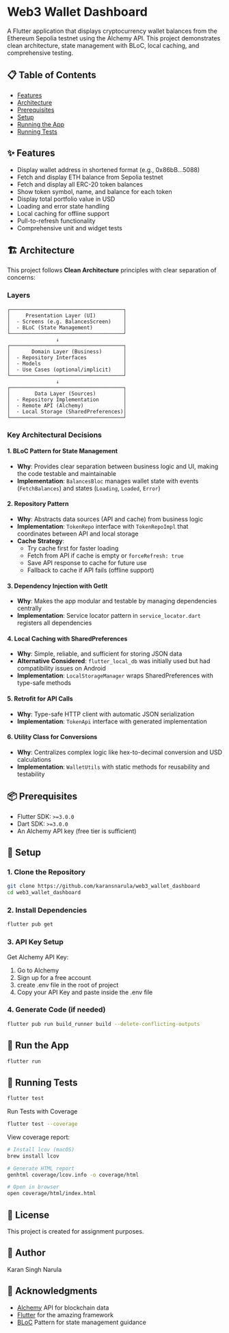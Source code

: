 # Web3 Wallet Dashboard

A Flutter application that displays cryptocurrency wallet balances from the Ethereum Sepolia testnet using the Alchemy API. This project demonstrates clean architecture, state management with BLoC, local caching, and comprehensive testing.

## 📋 Table of Contents

- [Features](#features)
- [Architecture](#architecture)
- [Prerequisites](#prerequisites)
- [Setup](#setup)
- [Running the App](#running-the-app)
- [Running Tests](#running-tests)

## ✨ Features

- Display wallet address in shortened format (e.g., 0x86bB...5088)
- Fetch and display ETH balance from Sepolia testnet
- Fetch and display all ERC-20 token balances
- Show token symbol, name, and balance for each token
- Display total portfolio value in USD
- Loading and error state handling
- Local caching for offline support
- Pull-to-refresh functionality
- Comprehensive unit and widget tests

## 🏗 Architecture

This project follows **Clean Architecture** principles with clear separation of concerns:

### Layers

```text
┌─────────────────────────────────────┐
│     Presentation Layer (UI)         │
│  - Screens (e.g. BalancesScreen)    │
│  - BLoC (State Management)          │
└─────────────────────────────────────┘
                ↓
┌─────────────────────────────────────┐
│       Domain Layer (Business)       │
│  - Repository Interfaces            │
│  - Models                           │
│  - Use Cases (optional/implicit)    │
└─────────────────────────────────────┘
                ↓
┌─────────────────────────────────────┐
│        Data Layer (Sources)         │
│  - Repository Implementation        │
│  - Remote API (Alchemy)             │
│  - Local Storage (SharedPreferences)│
└─────────────────────────────────────┘
```
### Key Architectural Decisions

#### 1. **BLoC Pattern for State Management**
- **Why**: Provides clear separation between business logic and UI, making the code testable and maintainable
- **Implementation**: `BalancesBloc` manages wallet state with events (`FetchBalances`) and states (`Loading`, `Loaded`, `Error`)

#### 2. **Repository Pattern**
- **Why**: Abstracts data sources (API and cache) from business logic
- **Implementation**: `TokenRepo` interface with `TokenRepoImpl` that coordinates between API and local storage
- **Cache Strategy**:
    - Try cache first for faster loading
    - Fetch from API if cache is empty or `forceRefresh: true`
    - Save API response to cache for future use
    - Fallback to cache if API fails (offline support)

#### 3. **Dependency Injection with GetIt**
- **Why**: Makes the app modular and testable by managing dependencies centrally
- **Implementation**: Service locator pattern in `service_locator.dart` registers all dependencies

#### 4. **Local Caching with SharedPreferences**
- **Why**: Simple, reliable, and sufficient for storing JSON data
- **Alternative Considered**: `flutter_local_db` was initially used but had compatibility issues on Android
- **Implementation**: `LocalStorageManager` wraps SharedPreferences with type-safe methods

#### 5. **Retrofit for API Calls**
- **Why**: Type-safe HTTP client with automatic JSON serialization
- **Implementation**: `TokenApi` interface with generated implementation

#### 6. **Utility Class for Conversions**
- **Why**: Centralizes complex logic like hex-to-decimal conversion and USD calculations
- **Implementation**: `WalletUtils` with static methods for reusability and testability

## 📦 Prerequisites

- Flutter SDK: `>=3.0.0`
- Dart SDK: `>=3.0.0`
- An Alchemy API key (free tier is sufficient)

## 🔧 Setup

### 1. Clone the Repository
```bash
git clone https://github.com/karansnarula/web3_wallet_dashboard
cd web3_wallet_dashboard
```
### 2. Install Dependencies
```bash
flutter pub get
```
### 3. API Key Setup
Get Alchemy API Key:

1) Go to Alchemy
2) Sign up for a free account
3) create .env file in the root of project
4) Copy your API Key and paste inside the .env file

### 4. Generate Code (if needed)
```bash
flutter pub run build_runner build --delete-conflicting-outputs
```
## 🚀 Run the App
```bash
flutter run
```
## 🧪 Running Tests
```bash
flutter test
```

Run Tests with Coverage
```bash
flutter test --coverage
```

View coverage report:
```bash
# Install lcov (macOS)
brew install lcov

# Generate HTML report
genhtml coverage/lcov.info -o coverage/html

# Open in browser
open coverage/html/index.html
```

## 📝 License
This project is created for assignment purposes.

## 👤 Author
Karan Singh Narula

## 🙏 Acknowledgments
- [Alchemy](https://www.alchemy.com) API for blockchain data  
- [Flutter](https://flutter.dev/) for the amazing framework  
- [BLoC](https://bloclibrary.dev/) Pattern for state management guidance  